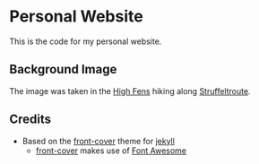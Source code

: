 # Personal Website
This is the code for my personal website. 

## Background Image
The image was taken in the [High Fens](https://en.wikipedia.org/wiki/High_Fens) hiking along [Struffeltroute](https://www.eifelsteig.de/a-struffeltroute).

## Credits
 - Based on the [front-cover](https://github.com/dashingcode/front-cover) theme for [jekyll](https://jekyllrb.com/)
    - [front-cover](https://github.com/dashingcode/front-cover) makes use of [Font Awesome](http://fontawesome.io/)

